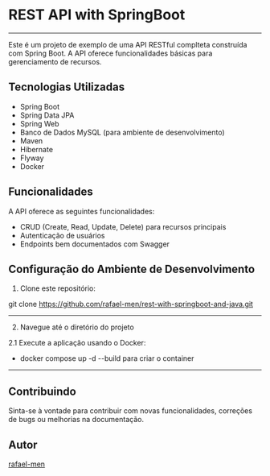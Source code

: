 # REST API with SpringBoot

<hr>

Este é um projeto de exemplo de uma API RESTful complteta construída com Spring Boot. A API oferece funcionalidades básicas para gerenciamento de recursos.

## Tecnologias Utilizadas

- Spring Boot
- Spring Data JPA
- Spring Web
- Banco de Dados MySQL (para ambiente de desenvolvimento)
- Maven
- Hibernate
- Flyway
- Docker


## Funcionalidades

A API oferece as seguintes funcionalidades:

- CRUD (Create, Read, Update, Delete) para recursos principais
- Autenticação de usuários
- Endpoints bem documentados com Swagger

## Configuração do Ambiente de Desenvolvimento

1. Clone este repositório:

 git clone https://github.com/rafael-men/rest-with-springboot-and-java.git

<hr>

2. Navegue até o diretório do projeto

2.1 Execute a aplicação usando o Docker:

- docker compose up -d --build  para criar o container

<hr>

## Contribuindo

Sinta-se à vontade para contribuir com novas funcionalidades, correções de bugs ou melhorias na documentação.

## Autor

[rafael-men](https://github.com/rafael-men)








